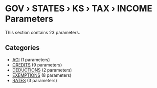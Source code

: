 # GOV › STATES › KS › TAX › INCOME Parameters

This section contains 23 parameters.

## Categories

- [AGI](agi/index.md) (1 parameters)
- [CREDITS](credits/index.md) (9 parameters)
- [DEDUCTIONS](deductions/index.md) (2 parameters)
- [EXEMPTIONS](exemptions/index.md) (8 parameters)
- [RATES](rates/index.md) (3 parameters)
